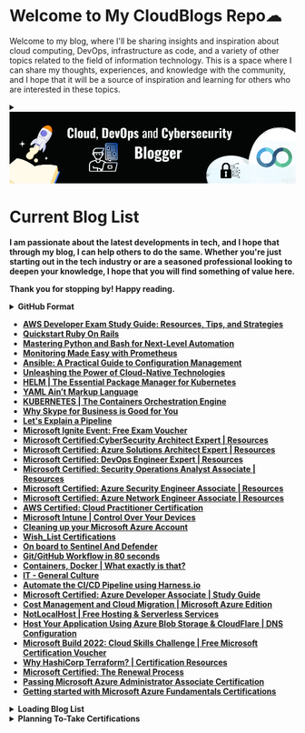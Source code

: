
# Welcome to My CloudBlogs Repo☁


Welcome to my blog, where I'll be sharing insights and inspiration about cloud computing, DevOps, infrastructure as code, and a variety of other topics related to the field of information technology. This is a space where I can share my thoughts, experiences, and knowledge with the community, and I hope that it will be a source of inspiration and learning for others who are interested in these topics.

<details> 
 
<summary></summary>

The cloud has been a pivotal part of my journey as a technologist. As someone who works in the field of DevOps, I have seen firsthand how the cloud can transform the way organizations operate and deliver value to their customers. 
<br> <br>



In my current role, I am focused on improving my skills in multi-cloud environments, including Azure, Google Cloud Platform, and Amazon Web Services. I believe that having a strong foundation in multiple cloud platforms allows me to better serve the needs of my clients and add value to the world.

<br>

Adding on that, working with the cloud has opened up many opportunities for me and has helped me to grow as a professional. 

<br>
I am excited to continue learning and exploring all that the cloud has to offer and more importantly, <b>giving back to the community<b>.<br>

</details>
 
 
 

<img class="img" src="Banner.png" alt="Hey">
 

# Current Blog List
I am passionate about the latest developments in tech, and I hope that through my blog, I can help others to do the same. Whether you're just starting out in the tech industry or are a seasoned professional looking to deepen your knowledge, I hope that you will find something of value here. 

Thank you for stopping by! Happy reading.

<details>

<summary>GitHub Format</summary>

- [AWS Certified Developer Associate | Resources](clcphls2u000308l7b4ijcfik.md)

- [Quickstart Ruby On Rails](clcknrfws000508iga8bqbjpr.md)

- [Mastering Python and Bash for Next-Level Automation](clc0i6hnw000h08l1auogdwm3.md)

- [Monitoring Made Easy with Prometheus](clbyvixfr000208mkepithjx9.md)

- [Ansible: A Practical Guide to Configuration Management](clbxjpzfp001808l5e2cw7e7t.md)

- [Unleashing the Power of Cloud-Native Technologies](clbw0kgpt000b08ml22bre2ce.md )

- [HELM | The Essential Package Manager for Kubernetes](clburohgg000008l450s2bdkm.md)  

- [YAML Ain’t Markup Language](clbt8kr19000408l5d0738len.md)

- [KUBERNETES | The Containers Orchestrator](clbs1e9dm000208l8cxnf6khm.md)

- [ Why Skype for Business is Good for You](clbpl1cvf000308mfdt2h3df6.md)

- [Let's Explain a Pipeline](clbj7tjms000a08kvdp46et6c.md)

- [Microsoft Ignite Event: Free Exam Voucher](cl7w1bl6q0855w8nv1chlawa6.md)

- [Microsoft Certified: Cybersecurity Architect Expert | Resources](cl7ade2ca01kb9ynvfc4n9me9.md)

- [Microsoft Certified: Azure Solutions Architect Expert | Resources](cl7adbd5q01kmaznv9zzt7u1v.md)

- [Microsoft Certified: DevOps Engineer Expert | Resources](cl7adaddp01jo9ynv4dhebuhy.md)

- [Microsoft Certified: Security Operations Analyst Associate | Resources](cl77oke4h00un0jnv0oix9g19.md)

- [Microsoft Certified: Azure Security Engineer Associate | Resources](cl76khwu800lfbmnvh3edho0z.md)

- [Microsoft Certified: Azure Network Engineer Associate | Resources](cl76acexn02mo32nvfwix8fuh.md)

- [AWS Certified: Cloud Practitioner Certification](cl711zrns03u1d3nv4ped5tt3.md)

- [Microsoft Intune | Control Over Your Devices](cl6z1spwg006ebinvalgaf0n8.md)

- [Cleaning up your Microsoft Azure Account](cl6qlb6t005xmgenv7say1gvg.md)

- [To-Do Certifications](cl6hrtp700640wtnv79x09z8r.md)

- [Azure Cloud Security | Sentinel And Defender](cl6capiny00cmfvnv9wwv9q1y.md)

- [Git/GitHub Workflow in 80 seconds](cl66cnu2l003izqnv9rkl2y0w.md)

- [Containers, Docker | What exactly is that?](cl4on89ke02mzhbnvgei02p10.md)

- [IT - General Culture](cl4jtecwk009feznv65aofji7.md)

- [Automate the CI/CD Pipeline using Harness.io](cl4ep2z6802gozunvdd0ugc5s.md)

- [Microsoft Certified: Azure Developer Associate | Study Guide](cl4c2j31m03r1jpnv9ulhf87o.md)

- [Cost Management and Cloud Migration | Microsoft Azure Edition](cl44pf7x601gmjenv6ilp5xqc.md) 

- [NotLocalHost | Free Hosting & Serverless Services](cl408jvzm00gjl6nvdn6bekyl.md) 

- [Host Your Application Using Azure Blob Storage & CloudFlare | DNS Configuration](cl3t6dogo0046fcnvhnvo4iwd.md)

- [Microsoft Build: Cloud Skills Challenge | Free Microsoft Certification Voucher](cl3lnuupa01583znvcyol8uwg.md)

- [Why HashiCorp Terraform?](cl3fyhu4f00nntknvduni2ad8.md)

- [Microsoft Certified: The Renewal Process](cl2177dai06yby6nv4tqidba2.md)

- [Passing Microsoft Azure Administrator Associate Certification](cl0pg4r2200c1yunv054wgaec.md)

- [Getting started with Microsoft Azure Fundamentals Certifications](ckzspxdnq03e32ps1fsf087ls.md)



</details>

<!-- HASHNODE_BLOG:START -->

- [AWS Developer Exam Study Guide: Resources, Tips, and Strategies](https://blog.yahya-abulhaj.dev//aws-developer-exam-study-guide-resources-tips-and-strategies)
- [Quickstart Ruby On Rails](https://blog.yahya-abulhaj.dev//quickstart-ruby-on-rails)
- [Mastering Python and Bash for Next-Level Automation](https://blog.yahya-abulhaj.dev//mastering-python-and-bash-for-next-level-automation)
- [Monitoring Made Easy with Prometheus](https://blog.yahya-abulhaj.dev//monitoring-made-easy-with-prometheus)
- [Ansible: A Practical Guide to Configuration Management](https://blog.yahya-abulhaj.dev//ansible-a-practical-guide-to-configuration-management)
- [Unleashing the Power of Cloud-Native Technologies](https://blog.yahya-abulhaj.dev//unleashing-the-power-of-cloud-native-technologies)
- [HELM |  The Essential Package Manager for Kubernetes](https://blog.yahya-abulhaj.dev//helm-the-essential-package-manager-for-kubernetes)
- [YAML Ain’t Markup Language](https://blog.yahya-abulhaj.dev//yaml-aint-markup-language)
- [KUBERNETES | The Containers Orchestration Engine](https://blog.yahya-abulhaj.dev//kubernetes-the-containers-orchestration-engine)
- [Why Skype for Business is Good for You](https://blog.yahya-abulhaj.dev//why-skype-for-business-is-good-for-you)
- [Let's Explain a Pipeline](https://blog.yahya-abulhaj.dev//lets-explain-a-pipeline)
- [Microsoft Ignite Event: Free Exam Voucher](https://blog.yahya-abulhaj.dev//microsoft-ignite-event-free-exam-voucher)
- [Microsoft Certified:CyberSecurity Architect Expert | Resources](https://blog.yahya-abulhaj.dev//microsoft-certifiedcybersecurity-architect-expert-resources)
- [Microsoft Certified: Azure Solutions Architect Expert | Resources](https://blog.yahya-abulhaj.dev//microsoft-certified-azure-solutions-architect-expert-resources)
- [Microsoft Certified: DevOps Engineer Expert | Resources](https://blog.yahya-abulhaj.dev//microsoft-certified-devops-engineer-expert-resources)
- [Microsoft Certified: Security Operations Analyst Associate | Resources](https://blog.yahya-abulhaj.dev//microsoft-certified-security-operations-analyst-associate-resources)
- [Microsoft Certified: Azure Security Engineer Associate | Resources](https://blog.yahya-abulhaj.dev//microsoft-certified-azure-security-engineer-associate-resources)
- [Microsoft Certified: Azure Network Engineer Associate | Resources](https://blog.yahya-abulhaj.dev//microsoft-certified-azure-network-engineer-associate-resources)
- [AWS Certified: Cloud Practitioner Certification](https://blog.yahya-abulhaj.dev//aws-certified-cloud-practitioner-certification)
- [Microsoft Intune | Control Over Your Devices](https://blog.yahya-abulhaj.dev//microsoft-intune-control-over-your-devices)
- [Cleaning up your Microsoft Azure Account](https://blog.yahya-abulhaj.dev//cleaning-up-your-microsoft-azure-account)
- [Wish_List Certifications](https://blog.yahya-abulhaj.dev//wishlist-certifications)
- [On board to Sentinel And Defender](https://blog.yahya-abulhaj.dev//on-board-to-sentinel-and-defender)
- [Git/GitHub Workflow in 80 seconds](https://blog.yahya-abulhaj.dev//gitgithub-workflow-in-80-seconds)
- [Containers, Docker | What exactly is that?](https://blog.yahya-abulhaj.dev//containers-docker-or-what-exactly-is-that)
- [IT - General Culture](https://blog.yahya-abulhaj.dev//it-general-culture)
- [Automate the CI/CD Pipeline using Harness.io](https://blog.yahya-abulhaj.dev//automate-the-cicd-pipeline-using-harnessio)
- [Microsoft Certified: Azure Developer Associate | Study Guide](https://blog.yahya-abulhaj.dev//microsoft-certified-azure-developer-associate-or-study-guide)
- [Cost Management and Cloud Migration | Microsoft Azure Edition](https://blog.yahya-abulhaj.dev//cost-management-and-cloud-migration-or-microsoft-azure-edition)
- [NotLocalHost  | Free Hosting & Serverless  Services](https://blog.yahya-abulhaj.dev//notlocalhost-or-free-hosting-and-serverless-services)
- [Host Your Application Using Azure Blob Storage & CloudFlare | DNS Configuration](https://blog.yahya-abulhaj.dev//host-your-application-using-azure-blob-storage-and-cloudflare-or-dns-configuration)
- [Microsoft Build 2022: Cloud Skills Challenge  | Free Microsoft Certification Voucher](https://blog.yahya-abulhaj.dev//microsoft-build-2022-cloud-skills-challenge-free-microsoft-certification-voucher)
- [Why HashiCorp Terraform? | Certification Resources](https://blog.yahya-abulhaj.dev//why-hashicorp-terraform-certification-resources)
- [Microsoft Certified: The Renewal Process](https://blog.yahya-abulhaj.dev//microsoft-certified-the-renewal-process)
- [Passing Microsoft Azure Administrator Associate Certification](https://blog.yahya-abulhaj.dev//passing-microsoft-azure-administrator-associate-certification)
- [Getting started with Microsoft Azure Fundamentals Certifications](https://blog.yahya-abulhaj.dev//getting-started-with-microsoft-azure-fundamentals-certifications)


<!-- HASHNODE_BLOG:END -->



<details>  

<summary><b> Loading Blog List </b></summary>
<br>
I'm constantly getting ideas, so I try to write down what I'd like time with and what I believe will be beneficial to the community.

My interests revolve around devops, development, security, and innovation.

<details>  

<summary>DevOps</summary>

- [ ] [GitLab CI Full Demo]()

- [ ] [Jenkins For DevOps CI/CD - Build Automation]()

- [ ] [Artifact Repo Manager, Nexus]()

- [ ] [Agile & the philosophy behind it?]() 

- [ ] [Critical OS Concepts for DevOps]() 

- [ ] [Deep Dive to Server management and web servers such Nginx etc]()

- [ ] [Monitoring for DevOps, Infra & apps, logs management]()

- [ ] [Network & Security For DevOps]()


</details>

<details>  

<summary> Dev </summary>

- [ ] [Packet Managers, Node, NPM, YARN]() 

- [ ] [Go For DevOps - FULL]() 

- [ ] [APIs]() 

- [ ] [Databases, SQL, NOSQL & Scalling]()

- [ ] [Caching]()

- [ ] [Integration/Unit/Functional Testing, get the use of selenium]()

- [ ] [Cloud Design Patterns deeper includin k8s]()


</details>

<details>  

<summary> AWS </summary>

- [ ] [AWS for DevOps: How to Implement Continuous Integration and Deployment]()

- [ ] [AWS CloudFormation: Automating Infrastructure Provisioning]()

- [ ] [AWS Lambda: A Guide to Serverless Computing]()

- [ ] [How to Optimize Costs in AWS]()


</details> 

<details>  <summary> Certification Study Guides </summary>

- [ ] [GCP ACE | Resources]()

- [ ] [AWS SAA-C03]()


</details> 

</details>

<details>  

<summary> <b>Planning To-Take Certifications </b></summary>

<br>
 
This section is purely for entertainment purposes; at the moment, what I am most concerned with is giving back. Certs are therefore for some mini-challenges and to make the most of the available time. Best regards,
- GCP ACE

- AWS SAA-C03

- SC-100

> [Feature Request?](https://feedback.hashnode.com/p/the-total-number-of-blog-views-on-your-hashnode-profile) **If you saw it, please upvote!**

Please read [about this repository](about.md) for more information.

</details>
